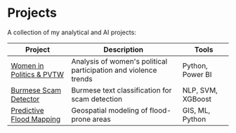# Projects

A collection of my analytical and AI projects:

| Project | Description | Tools |
|----------|--------------|-------|
| [Women in Politics & PVTW](https://github.com/Nuwai/Women_in_politics) | Analysis of women's political participation and violence trends | Python, Power BI |
| [Burmese Scam Detector](https://github.com/Nuwai/Burmese_Scam_Detector) | Burmese text classification for scam detection | NLP, SVM, XGBoost |
| [Predictive Flood Mapping](https://github.com/Nuwai/Predictive_Flood_Mapping) | Geospatial modeling of flood-prone areas | GIS, ML, Python |
